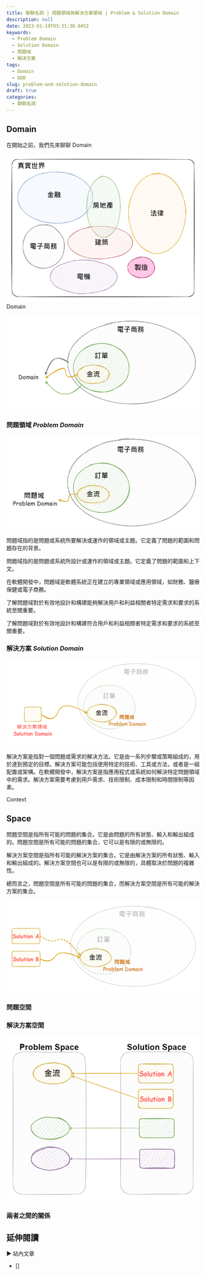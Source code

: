 ```yaml
---
title: 聊聊名詞 | 問題領域與解決方案領域 | Problem & Solution Domain
description: null
date: 2023-01-19T03:31:30.645Z
keywords:
  - Problem Domain
  - Solution Domain
  - 問題域
  - 解決方案
tags:
  - Domain
  - DDD
slug: problem-and-solution-domain
draft: true
categories:
  - 聊聊名詞
---
```



<!--more-->

## Domain

在開始之前，我們先來聊聊 Domain

![真實世界中的眾多專業領域](Images/real-world-domain.png)
Domain

![不同維度的領域](Images/difference-level-domain.png)

### 問題領域 *Problem Domain*

![問題所在的領域](Images/focus-problem-domain.png)

問題域指的是問題或系統所要解決或運作的領域或主題。它定義了問題的範圍和問題存在的背景。

問題域指的是問題或系統所設計或運作的領域或主題。它定義了問題的範圍和上下文。

在軟體開發中，問題域是軟體系統正在建立的專業領域或應用領域，如財務、醫療保健或電子商務。

了解問題域對於有效地設計和構建能夠解決用戶和利益相關者特定需求和要求的系統至關重要。

了解問題域對於有效地設計和構建符合用戶和利益相關者特定需求和要求的系統至關重要。

### 解決方案 *Solution Domain*

![解決方案與問題域](Images/solution-domain.png)

解決方案是指對一個問題或需求的解决方法。它是由一系列步驟或策略組成的，用於達到預定的目標。解決方案可能包括使用特定的技術、工具或方法，或者是一組配置或架構。在軟體開發中，解決方案是指應用程式或系統如何解決特定問題領域中的需求。解決方案需要考慮到用戶需求、技術限制、成本限制和時間限制等因素。

Context

## Space

問題空間是指所有可能的問題的集合。它是由問題的所有狀態、輸入和輸出組成的。問題空間是所有可能的問題的集合，它可以是有限的或無限的。

解決方案空間是指所有可能的解決方案的集合。它是由解決方案的所有狀態、輸入和輸出組成的。解決方案空間也可以是有限的或無限的，具體取決於問題的複雜性。

總而言之，問題空間是所有可能的問題的集合，而解決方案空間是所有可能的解決方案的集合。

![一個問題可能有多種的解決方案](Images/one-problem-and-more-solution.png)

### 問題空間

### 解決方案空間

![問題與解決方案的集合](Images/problem-solution-space.png)

### 兩者之間的關係

## 延伸閱讀

▶ 站內文章

- []

